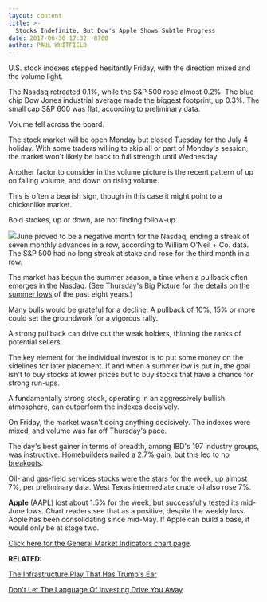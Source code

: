 ```yaml
---
layout: content
title: >-
  Stocks Indefinite, But Dow's Apple Shows Subtle Progress
date: 2017-06-30 17:32 -0700
author: PAUL WHITFIELD
---
```






U.S. stock indexes stepped hesitantly Friday, with the direction mixed and the volume light.




The Nasdaq retreated 0.1%, while the S&P 500 rose almost 0.2%. The blue chip Dow Jones industrial average made the biggest footprint, up 0.3%. The small cap S&P 600 was flat, according to preliminary data.


Volume fell across the board.


The stock market will be open Monday but closed Tuesday for the July 4 holiday. With some traders willing to skip all or part of Monday's session, the market won't likely be back to full strength until Wednesday.


Another factor to consider in the volume picture is the recent pattern of up on falling volume, and down on rising volume.


This is often a bearish sign, though in this case it might point to a chickenlike market.


Bold strokes, up or down, are not finding follow-up.


![](https://www.investors.com/wp-content/uploads/2017/06/MP_063017.png)June proved to be a negative month for the Nasdaq, ending a streak of seven monthly advances in a row, according to William O'Neil + Co. data. The S&P 500 had no long streak at stake and rose for the third month in a row.


The market has begun the summer season, a time when a pullback often emerges in the Nasdaq. (See Thursday's Big Picture for the details on [the summer lows](https://www.investors.com/market-trend/the-big-picture/stocks-get-the-shredder-is-a-summer-pullback-underway/) of the past eight years.)


Many bulls would be grateful for a decline. A pullback of 10%, 15% or more could set the groundwork for a vigorous rally.


A strong pullback can drive out the weak holders, thinning the ranks of potential sellers.


The key element for the individual investor is to put some money on the sidelines for later placement. If and when a summer low is put in, the goal isn't to buy stocks at lower prices but to buy stocks that have a chance for strong run-ups.


A fundamentally strong stock, operating in an aggressively bullish atmosphere, can outperform the indexes decisively.


On Friday, the market wasn't doing anything decisively. The indexes were mixed, and volume was far off Thursday's pace.


The day's best gainer in terms of breadth, among IBD's 197 industry groups, was instructive. Homebuilders nailed a 2.7% gain, but this led to [no breakouts](https://www.investors.com/stock-lists/stock-spotlight/this-stock-is-a-rarity-in-the-homebuilder-space/).


Oil- and gas-field services stocks were the stars for the week, up almost 7%, per preliminary data. West Texas intermediate crude oil also rose 7%.


**Apple** ([AAPL](https://research.investors.com/quote.aspx?symbol=AAPL)) lost about 1.5% for the week, but [successfully tested](https://www.investors.com/market-trend/stock-market-today/dow-jones-rebounds-one-reason-why-the-apple-stock-run-is-not-over/) its mid-June lows. Chart readers see that as a positive, despite the weekly loss. Apple has been consolidating since mid-May. If Apple can build a base, it would only be at stage two.


[Click here for the General Market Indicators chart page](https://www.investors.com/wp-content/uploads/2017/06/GMI_070317.pdf).


**RELATED:**


[The Infrastructure Play That Has Trump's Ear](https://www.investors.com/research/the-income-investor/the-infrastructure-play-that-has-trumps-ear/)


[Don't Let The Language Of Investing Drive You Away](https://www.investors.com/how-to-invest/investors-corner/investor-basics-why-learning-base-patterns-gets-the-ball-rolling/)




